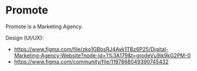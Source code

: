 # Promote
Promote is a Marketing Agency.

Design (UI/UX):
- https://www.figma.com/file/zko1GBbsRJ4Avk1TBz6P25/Digital-Marketing-Agency-Website?node-id=1%3A179&t=grodeVu9ik9kG2PM-0
- https://www.figma.com/community/file/1197868049390745432
